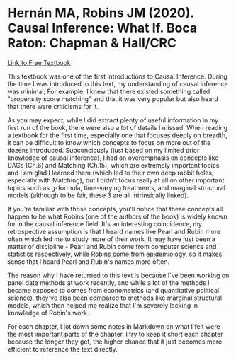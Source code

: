 # Hernán MA, Robins JM (2020). Causal Inference: What If. Boca Raton: Chapman & Hall/CRC

[Link to Free Textbook](https://www.hsph.harvard.edu/miguel-hernan/causal-inference-book/)

This textbook was one of the first introductions to Causal Inference. During the time I was introduced to this text, my understanding of causal inference was minimal; For example, I knew that there existed something called "propensity score matching" and that it was very popular but also heard that there were criticisms for it. 

As you may expect, while I did extract plenty of useful information in my first run of the book, there were also a lot of details I missed. When reading a textbook for the first time, especially one that focuses deeply on breadth, it can be difficult to know which concepts to focus on more out of the dozens introduced. Subconciously (just based on my limited prior knowledge of causal inference), I had an overemphasis on concepts like DAGs (Ch.6) and Matching (Ch.15), which are extremely important topics and I am glad I learned them (which led to their own deep rabbit holes, especially with Matching), but I didn't focus really at all on other important topics such as g-formula, time-varying treatments, and marginal structural models (although to be fair, these 3 are all intrinsically linked). 

If you're familiar with those concepts, you'll notice that these concepts all happen to be what Robins (one of the authors of the book) is widely known for in the causal inference field. It's an interesting coincidence, my retrospective assumption is that I heard names like Pearl and Rubin more often which led me to study more of their work. It may have just been a matter of discipline - Pearl and Rubin come from computer science and statistics respectively, while Robins come from epidemiology, so it makes sense that I heard Pearl and Rubin's names more often.

The reason why I have returned to this text is because I've been working on panel data methods at work recently, and while a lot of the methods I became exposed to comes from econometrics (and quantitative political science), they've also been compared to methods like marginal structural models, which then helped me realize that I'm severely lacking in knowledge of Robin's work. 

For each chapter, I jot down some notes in Markdown on what I felt were the most important parts of the chapter. I try to keep it short each chapter because the longer they get, the higher chance that it just becomes more efficient to reference the text directly. 
